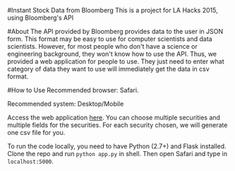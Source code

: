 #Instant Stock Data from Bloomberg
This is a project for LA Hacks 2015, using Bloomberg's API

#About
The API provided by Bloomberg provides data to the user in JSON form. This format may be easy to use for computer scientists and data scientists. However, for most people who don't have a science or engineering background, they won't know how to use the API. Thus, we provided a web application for people to use. They just need to enter what category of data they want to use will immediately get the data in csv format.


#How to Use
Recommended browser: Safari. 

Recommended system: Desktop/Mobile


Access the web application [here](https://uclahilahack.herokuapp.com). You can choose multiple securities and multiple fields for the securities. For each security chosen, we will generate one csv file for you.


To run the code locally, you need to have Python (2.7+) and Flask installed. Clone the repo and run `python app.py` in shell. Then open Safari and type in `localhost:5000`.
